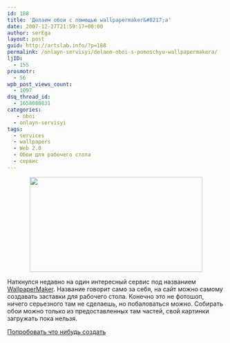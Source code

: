 ```yaml
---
id: 188
title: 'Делаем обои с помощью wallpapermaker&#8217;a'
date: 2007-12-27T21:59:17+00:00
author: serEga
layout: post
guid: http://artslab.info/?p=188
permalink: /onlayn-servisyi/delaem-oboi-s-pomoschyu-wallpapermakera/
ljID:
  - 155
prosmotr:
  - 56
wpb_post_views_count:
  - 1097
dsq_thread_id:
  - 1658080831
categories:
   - oboi
  - onlayn-servisyi
tags:
  - services
  - wallpapers
  - Web 2.0
  - Обои для рабочего стола
  - сервис
---
```

<center>
  <a href="http://artslab.info/wp-content/uploads/wallpapermkrud4.jpg"><img src="http://artslab.info/wp-content/uploads/wallpapermkrud4.jpg" alt="" title="wallpapermkrud4" width="400" height="220" class="alignnone size-full wp-image-906" /></a>
</center>

Наткнулся недавно на один интересный сервис под названием [WallpaperMaker](http://www.wallpapermaker.net/). Название говорит само за себя, на сайт можно самому создавать заставки для рабочего стола. Конечно это не фотошоп, ничего серьезного там не сделаешь, но побаловаться можно. Собирать обои можно только из предоставленных там частей, свой картинки загружать пока нельзя.

<a href="http://www.wallpapermaker.net/" target="_blank">Попробовать что нибудь создать</a>